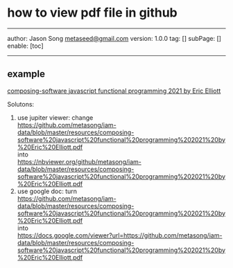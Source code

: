 # how to view pdf file in github
---
author: Jason Song <metaseed@gmail.com>
version: 1.0.0
tag: []
subPage: []
enable: [toc]

---

## example
[composing-software javascript functional programming 2021 by Eric Elliott](https://nbviewer.org/github/metasong/iam-data/blob/master/resources/composing-software%20javascript%20functional%20programming%202021%20by%20Eric%20Elliott.pdf)

Solutons:
1. use jupiter viewer:
    change    
    https://github.com/metasong/iam-data/blob/master/resources/composing-software%20javascript%20functional%20programming%202021%20by%20Eric%20Elliott.pdf    
    into    
    https://nbviewer.org/github/metasong/iam-data/blob/master/resources/composing-software%20javascript%20functional%20programming%202021%20by%20Eric%20Elliott.pdf
1. use google doc:
    turn    
    https://github.com/metasong/iam-data/blob/master/resources/composing-software%20javascript%20functional%20programming%202021%20by%20Eric%20Elliott.pdf      
    into     
    https://docs.google.com/viewer?url=https://github.com/metasong/iam-data/blob/master/resources/composing-software%20javascript%20functional%20programming%202021%20by%20Eric%20Elliott.pdf  